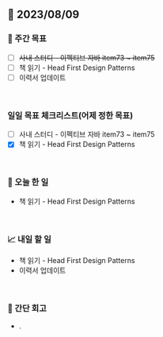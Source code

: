 ## 📅 2023/08/09


### 👏 주간 목표

- [ ] ~~사내 스터디 - 이펙티브 자바 item73 ~ item75~~
- [ ] 책 읽기 - Head First Design Patterns
- [ ] 이력서 업데이트

<br/>

### 일일 목표 체크리스트(어제 정한 목표)

- [ ] 사내 스터디 - 이펙티브 자바 item73 ~ item75
- [x] 책 읽기 - Head First Design Patterns

<br/>

### 💯 오늘 한 일

- 책 읽기 - Head First Design Patterns

<br/>

### 📈 내일 할 일

- 책 읽기 - Head First Design Patterns
- 이력서 업데이트

<br/>

### 🤔 간단 회고

- .
 
